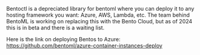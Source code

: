 Bentoctl is a depreciated library for bentoml where you can deploy it to any hosting framework you want: Azure, AWS, Lambda, etc.
The team behind BentoML is working on replacing this with the Bento Cloud, but as of 2024 this is in beta and there is a waiting list.

Here is the link on deploying Bentos to Azure:
https://github.com/bentoml/azure-container-instances-deploy
